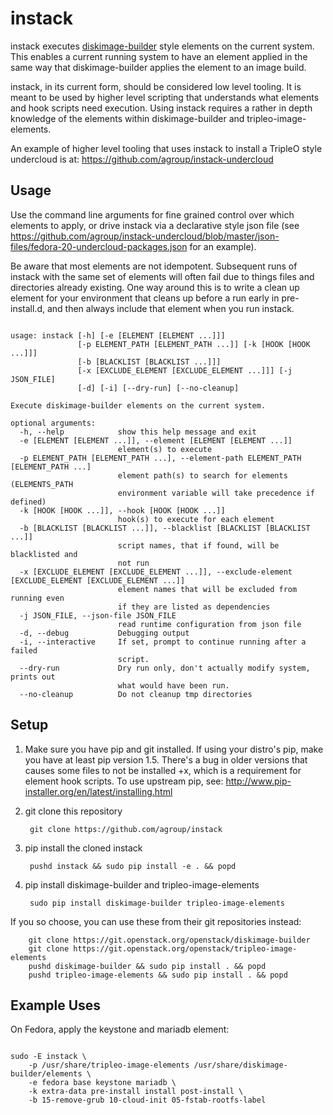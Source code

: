 instack
=======

instack executes [diskimage-builder](https://github.com/openstack/diskimage-builder)
style elements on the current system.  This enables a
current running system to have an element applied in the same way that
diskimage-builder applies the element to an image build.

instack, in its current form, should be considered low level tooling. It is meant
to be used by higher level scripting that understands what elements and
hook scripts need execution. Using instack requires a rather in depth
knowledge of the elements within diskimage-builder and tripleo-image-elements.

An example of higher level tooling that uses instack to install a TripleO style
undercloud is at:
https://github.com/agroup/instack-undercloud

Usage
-----

Use the command line arguments for fine grained control over which elements to
apply, or drive instack via a declarative style json file (see
https://github.com/agroup/instack-undercloud/blob/master/json-files/fedora-20-undercloud-packages.json
for an example).

Be aware that most elements are not idempotent. Subsequent runs of instack with the same set of elements
will often fail due to things files and directories already existing. One way around this is to write a clean up
element for your environment that cleans up before a run early in pre-install.d, and then always
include that element when you run instack.

<pre><code>
usage: instack [-h] [-e [ELEMENT [ELEMENT ...]]]
               [-p ELEMENT_PATH [ELEMENT_PATH ...]] [-k [HOOK [HOOK ...]]]
               [-b [BLACKLIST [BLACKLIST ...]]]
               [-x [EXCLUDE_ELEMENT [EXCLUDE_ELEMENT ...]]] [-j JSON_FILE]
               [-d] [-i] [--dry-run] [--no-cleanup]

Execute diskimage-builder elements on the current system.

optional arguments:
  -h, --help            show this help message and exit
  -e [ELEMENT [ELEMENT ...]], --element [ELEMENT [ELEMENT ...]]
                        element(s) to execute
  -p ELEMENT_PATH [ELEMENT_PATH ...], --element-path ELEMENT_PATH [ELEMENT_PATH ...]
                        element path(s) to search for elements (ELEMENTS_PATH
                        environment variable will take precedence if defined)
  -k [HOOK [HOOK ...]], --hook [HOOK [HOOK ...]]
                        hook(s) to execute for each element
  -b [BLACKLIST [BLACKLIST ...]], --blacklist [BLACKLIST [BLACKLIST ...]]
                        script names, that if found, will be blacklisted and
                        not run
  -x [EXCLUDE_ELEMENT [EXCLUDE_ELEMENT ...]], --exclude-element [EXCLUDE_ELEMENT [EXCLUDE_ELEMENT ...]]
                        element names that will be excluded from running even
                        if they are listed as dependencies
  -j JSON_FILE, --json-file JSON_FILE
                        read runtime configuration from json file
  -d, --debug           Debugging output
  -i, --interactive     If set, prompt to continue running after a failed
                        script.
  --dry-run             Dry run only, don't actually modify system, prints out
                        what would have been run.
  --no-cleanup          Do not cleanup tmp directories
</code></pre>

Setup
-----

1. Make sure you have pip and git installed. If using your distro's pip, make you have at least pip version 1.5. There's a bug in older versions that causes some files to not be installed +x, which is a requirement for element hook scripts. To use upstream pip, see: http://www.pip-installer.org/en/latest/installing.html

1. git clone this repository

        git clone https://github.com/agroup/instack

1. pip install the cloned instack

        pushd instack && sudo pip install -e . && popd
        
1. pip install diskimage-builder and tripleo-image-elements

        sudo pip install diskimage-builder tripleo-image-elements
If you so choose, you can use these from their git repositories instead:

        git clone https://git.openstack.org/openstack/diskimage-builder
        git clone https://git.openstack.org/openstack/tripleo-image-elements
        pushd diskimage-builder && sudo pip install . && popd
        pushd tripleo-image-elements && sudo pip install . && popd
        

Example Uses
------------

On Fedora, apply the keystone and mariadb element:

<pre><code>
sudo -E instack \
    -p /usr/share/tripleo-image-elements /usr/share/diskimage-builder/elements \
    -e fedora base keystone mariadb \
    -k extra-data pre-install install post-install \
    -b 15-remove-grub 10-cloud-init 05-fstab-rootfs-label
</code></pre>

